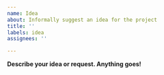 ```yaml
---
name: Idea
about: Informally suggest an idea for the project
title: ''
labels: idea
assignees: ''

---
```


**Describe your idea or request. Anything goes!**

